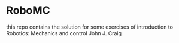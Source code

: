 # RoboMC
this repo contains the solution for some exercises of introduction to Robotics: Mechanics and control John J. Craig
